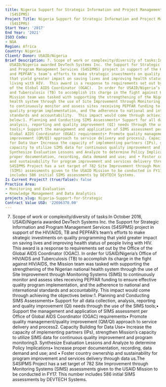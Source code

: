 ```yaml
---
title: Nigeria Support for Strategic Information and Project Management Services
  (S4SIPMS)
Project Title: Nigeria Support for Strategic Information and Project Management Services
  (S4SIPMS)
Start Year: '2017'
End Year: '2021'
ISO3 Code:
- NGA
Region: Africa
Country: Nigeria
Client/ Donor: USAID/Nigeria
Brief Description: 7. Scope of work or complexity/diversity of tasks:In October 2016,
  USAID/Nigeria awarded DevTech Systems Inc. the Support for Strategic Information
  and Program Management Services (S4SIPMS) project in support of the HIV/AIDS, TB
  and PEPFAR’s team’s efforts to make strategic investments on quality programming
  that yield greater impact on saving lives and improving health status of people
  living with HIV.  This award is a response to requirements set out by the Office
  of the Global AIDS Coordinator (OGAC).  In order for USAID/Nigeria’s Office of HIV/AIDS
  and Tuberculosis (TB) to accomplish its charge in the fight against HIV/AIDS, the
  Mission team was tasked with supporting the strengthening of the Nigerian national
  health system through the use of Site Improvement through Monitoring Systems (SIMS)
  to continuously monitor and assess sites receiving PEPFAR funding to ensure effective
  quality program implementation, and the adherence to national and international
  standards and accountability.  This impact would come through achieving the objectives
  below:1. Planning and Conducting SIMS Assessments• Support for all data collection,
  analysis, reporting and quality improvement (QI) needs through the use of the SIMS
  tools;• Support the management and application of SIMS assessment per Office of
  Global AIDS Coordinator (OGAC) requirements• Promote quality management/quality
  improvement (QM/QI) approach to service delivery and process2. Capacity Building
  for Data Use• Increase the capacity of implementing partners (IPs), strengthen Mission’s
  capacity to utilize SIMS data for continuous quality improvement and program monitoring3.
  Synthesize Evaluation Lessons and Analyze to determine Policy Implications• Increase
  proper documentation, recording, data demand and use; and • Foster country ownership
  and sustainability for program improvement and services delivery through data us.The
  S4SIPMS Project has a set target of 782 Site Improvement through Monitoring Systems
  (SIMS) assessments given to the USAID Mission to be conducted in FY17.  This number
  includes 586 initial SIMS assessments by DEVTECH Systems.
Is Current Project? (true/false): false
Practice Area:
- Monitoring and Evaluation
- Knowledge Management and Data Analytics
projects_slug: Nigeria-Support-for-Strategic
Contract Value USD: '22696378.00'
---
```


7. Scope of work or complexity/diversity of tasks:In October 2016, USAID/Nigeria awarded DevTech Systems Inc. the Support for Strategic Information and Program Management Services (S4SIPMS) project in support of the HIV/AIDS, TB and PEPFAR’s team’s efforts to make strategic investments on quality programming that yield greater impact on saving lives and improving health status of people living with HIV.  This award is a response to requirements set out by the Office of the Global AIDS Coordinator (OGAC).  In order for USAID/Nigeria’s Office of HIV/AIDS and Tuberculosis (TB) to accomplish its charge in the fight against HIV/AIDS, the Mission team was tasked with supporting the strengthening of the Nigerian national health system through the use of Site Improvement through Monitoring Systems (SIMS) to continuously monitor and assess sites receiving PEPFAR funding to ensure effective quality program implementation, and the adherence to national and international standards and accountability.  This impact would come through achieving the objectives below:1. Planning and Conducting SIMS Assessments• Support for all data collection, analysis, reporting and quality improvement (QI) needs through the use of the SIMS tools;• Support the management and application of SIMS assessment per Office of Global AIDS Coordinator (OGAC) requirements• Promote quality management/quality improvement (QM/QI) approach to service delivery and process2. Capacity Building for Data Use• Increase the capacity of implementing partners (IPs), strengthen Mission’s capacity to utilize SIMS data for continuous quality improvement and program monitoring3. Synthesize Evaluation Lessons and Analyze to determine Policy Implications• Increase proper documentation, recording, data demand and use; and • Foster country ownership and sustainability for program improvement and services delivery through data us.The S4SIPMS Project has a set target of 782 Site Improvement through Monitoring Systems (SIMS) assessments given to the USAID Mission to be conducted in FY17.  This number includes 586 initial SIMS assessments by DEVTECH Systems.